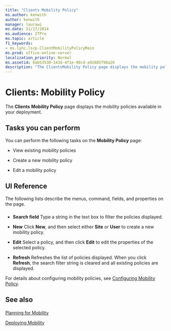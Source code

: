 ```yaml
---
title: "Clients Mobility Policy"
ms.author: kenwith
author: kenwith
manager: laurawi
ms.date: 11/17/2014
ms.audience: ITPro
ms.topic: article
f1_keywords:
- ms.lync.lscp.ClientMobilityPolicyMain
ms.prod: office-online-server
localization_priority: Normal
ms.assetid: 6ab53530-143d-4f1e-90cd-a92685f98a20
description: "The ClientsMobility Policy page displays the mobility policies available in your deployment."
---
```


# Clients: Mobility Policy
 
The **Clients** **Mobility Policy** page displays the mobility policies available in your deployment.
  
## Tasks you can perform

You can perform the following tasks on the **Mobility Policy** page:
  
- View existing mobility policies
    
- Create a new mobility policy
    
- Edit a mobility policy
    
## UI Reference

The following lists describe the menus, command, fields, and properties on the page.
  
### 

- **Search field** Type a string in the text box to filter the policies displayed.
    
- **New** Click **New**, and then select either **Site** or **User** to create a new mobility policy.
    
- **Edit** Select a policy, and then click **Edit** to edit the properties of the selected policy.
    
- **Refresh** Refreshes the list of policies displayed. When you click **Refresh**, the search filter string is cleared and all existing policies are displayed.
    
For details about configuring mobility policies, see [Configuring Mobility Policy](http://technet.microsoft.com/library/595536e0-9bb3-49a3-8d13-1a77351ebc62.aspx).
  
## See also

#### 

[Planning for Mobility](http://technet.microsoft.com/library/12000359-09b5-48f0-986d-fab3a1487f9c.aspx)
  
[Deploying Mobility](http://technet.microsoft.com/library/f41e6b25-d2cd-43fd-a17b-22cfda8bcd4f.aspx)

